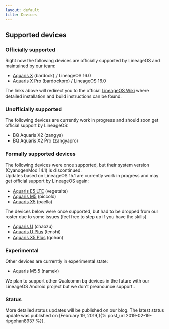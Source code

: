 ```yaml
---
layout: default
title: Devices
---
```


## Supported devices

### Officially supported

Right now the following devices are officially supported by LineageOS and maintained by our team:

* [Aquaris X](https://wiki.lineageos.org/devices/bardock) (bardock) / LineageOS 16.0
* [Aquaris X Pro](https://wiki.lineageos.org/devices/bardockpro) (bardockpro) / LineageOS 16.0

The links above will redirect you to the official [LineageOS Wiki](https://wiki.lineageos.org/) where detailed installation and build instructions can be found.

### Unofficially supported

The following devices are currently work in progress and should soon get official support by LineageOS:

* BQ Aquaris X2 (zangya)
* BQ Aquaris X2 Pro (zangyapro)

### Formally supported devices

The following devices were once supported, but their system version (CyanogenMod 14.1) is discontinued.  
Updates based on LineageOS 15.1 are currently work in progress and may get official support by LineageOS again:

* [Aquaris E5 LTE](https://wiki.lineageos.org/devices/vegetalte) (vegetalte)
* [Aquaris M5](https://wiki.lineageos.org/devices/piccolo) (piccolo)
* [Aquaris X5](https://wiki.lineageos.org/devices/paella) (paella)

The devices below were once supported, but had to be dropped from our roster due to some issues (feel free to step up if you have the skills)

* [Aquaris U](https://wiki.lineageos.org/devices/chaozu) (chaozu)
* [Aquaris U Plus](https://wiki.lineageos.org/devices/tenshi) (tenshi)
* [Aquaris X5 Plus](https://wiki.lineageos.org/devices/gohan) (gohan)

### Experimental

Other devices are currently in experimental state:

* Aquaris M5.5 (namek)

We plan to support other Qualcomm bq devices in the future with our LineageOS Android project but we don't preanounce support..

### Status

More detailed status updates will be published on our blog. The latest status update was published on [February 19, 2019]({% post_url 2019-02-19-ripgohan8937 %}).
